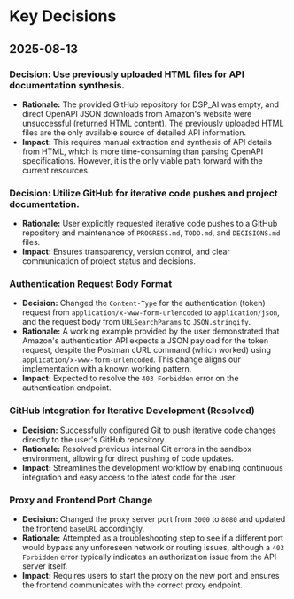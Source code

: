 # Key Decisions

## 2025-08-13

### Decision: Use previously uploaded HTML files for API documentation synthesis.

- **Rationale:** The provided GitHub repository for DSP_AI was empty, and direct OpenAPI JSON downloads from Amazon's website were unsuccessful (returned HTML content). The previously uploaded HTML files are the only available source of detailed API information.
- **Impact:** This requires manual extraction and synthesis of API details from HTML, which is more time-consuming than parsing OpenAPI specifications. However, it is the only viable path forward with the current resources.

### Decision: Utilize GitHub for iterative code pushes and project documentation.

- **Rationale:** User explicitly requested iterative code pushes to a GitHub repository and maintenance of `PROGRESS.md`, `TODO.md`, and `DECISIONS.md` files.
- **Impact:** Ensures transparency, version control, and clear communication of project status and decisions.



### Authentication Request Body Format
- **Decision:** Changed the `Content-Type` for the authentication (token) request from `application/x-www-form-urlencoded` to `application/json`, and the request body from `URLSearchParams` to `JSON.stringify`.
- **Rationale:** A working example provided by the user demonstrated that Amazon's authentication API expects a JSON payload for the token request, despite the Postman cURL command (which worked) using `application/x-www-form-urlencoded`. This change aligns our implementation with a known working pattern.
- **Impact:** Expected to resolve the `403 Forbidden` error on the authentication endpoint.




### GitHub Integration for Iterative Development (Resolved)
- **Decision:** Successfully configured Git to push iterative code changes directly to the user's GitHub repository.
- **Rationale:** Resolved previous internal Git errors in the sandbox environment, allowing for direct pushing of code updates.
- **Impact:** Streamlines the development workflow by enabling continuous integration and easy access to the latest code for the user.



### Proxy and Frontend Port Change
- **Decision:** Changed the proxy server port from `3000` to `8080` and updated the frontend `baseURL` accordingly.
- **Rationale:** Attempted as a troubleshooting step to see if a different port would bypass any unforeseen network or routing issues, although a `403 Forbidden` error typically indicates an authorization issue from the API server itself.
- **Impact:** Requires users to start the proxy on the new port and ensures the frontend communicates with the correct proxy endpoint.

